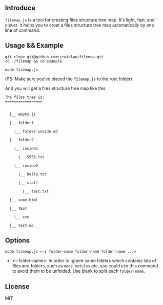 ## Introduce
`filemap.js` is a tool for creating files structure tree map. It's light, fast, and clever. It helps you to creat a files structure tree map automatically by one line of command.

## Usage && Example
```
git clone git@github.com:jrainlau/filemap.git
cd ./filemap && cd example

node filemap.js
```
(PS: Make sure you've placed the `filemap.js` to the root folder)

And you will get a files structure tree map like this
```
The files tree is:
=================


  |__ empty.js

  |__ folder1

    |__ folder-inside.md

  |__ folder2

    |__ inside1

      |__ 5555.txt

    |__ inside2

      |__ hello.txt

      |__ staff

        |__ test.txt

  |__ some.html

  |__ TEST

    |__ xxx

  |__ test.md
```

## Options
```
node filemap.js <-i folder-name folder-name folder-name ...>
```
- <-i folder-name>: In order to ignore some folders which contains lots of files and folders, such as `node_modules` etc, you could use this command to avoid them to be unfolded. Use blank to split each `folder-name`.

## License
MIT